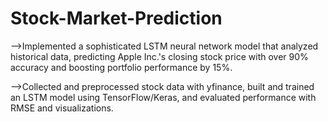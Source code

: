 # Stock-Market-Prediction

-->Implemented a sophisticated LSTM neural network model that analyzed historical data, predicting Apple Inc.'s closing stock price with over 90% accuracy and boosting portfolio performance by 15%.

-->Collected and preprocessed stock data with yfinance, built and trained an LSTM model using TensorFlow/Keras, and evaluated performance with RMSE and visualizations.
